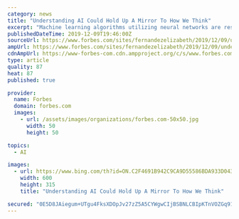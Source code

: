 ```yaml
---
category: news
title: "Understanding AI Could Hold Up A Mirror To How We Think"
excerpt: "Machine learning algorithms utilizing neural networks are responsible for making many decisions in our society today. In a previous article, I discussed how AI and neural nets, despite their name, “think” in very different ways than a human would. Yet, while we have many differences, neural networks can also give us a little bit of insight ..."
publishedDateTime: 2019-12-09T19:46:00Z
sourceUrl: https://www.forbes.com/sites/fernandezelizabeth/2019/12/09/understanding-ai-could-hold-up-a-mirror-to-how-we-think/
ampUrl: https://www.forbes.com/sites/fernandezelizabeth/2019/12/09/understanding-ai-could-hold-up-a-mirror-to-how-we-think/amp/
cdnAmpUrl: https://www-forbes-com.cdn.ampproject.org/c/s/www.forbes.com/sites/fernandezelizabeth/2019/12/09/understanding-ai-could-hold-up-a-mirror-to-how-we-think/amp/
type: article
quality: 87
heat: 87
published: true

provider:
  name: Forbes
  domain: forbes.com
  images:
    - url: /assets/images/organizations/forbes.com-50x50.jpg
      width: 50
      height: 50

topics:
  - AI

images:
  - url: https://www.bing.com/th?id=ON.C2F4691B942C9CA9D55586BDA933D043
    width: 600
    height: 315
    title: "Understanding AI Could Hold Up A Mirror To How We Think"

secured: "0E5D8JAiegum+UTgu4FksXDOpJv27zZ5A5CYWgwCIjBSBNLCBIpKTnVOZGq91jdt1zcXyf7lK2X1vxf9ErE0vL6wQ9h767lSyng0o+8bdR/ObwiCLRcoYLlEO849LJ8a4ln7Zo+88zmm+TLpSDt9R3yZ6KtoRfs0uc1DhuQsc6w2yCbRWtDGRZ/4l5wkWia1/qpEMGVfeArmOW64XQ23I42zUiIVbc3WQ4QiEH2SVkELwXqPeA5fmMwTDocfR7+k0bakmN+RVn1qP31gHj/0sw==;Ritu+/ts6eCBbIOFO9xPYw=="
---
```


